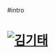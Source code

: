 #intro

# [![김기태](http://img.yonhapnews.co.kr/photo/yna/YH/2016/08/30/PYH2016083014570005400_P2.jpg)](https://www.youtube.com/watch?v=HseNPspi0dw)

